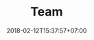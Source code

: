 ---
title: 'Team'
description: 'We deliver a complete range of digital services.'
date: 2018-02-12T15:37:57+07:00
menu:
  main:
    weight: 3
  footer_primary:
    weight: 3
summary_type: "summary-bio"
header_transparent: false
hero:
  background: ""
  blend_mode: "normal"
  theme: "base"
---